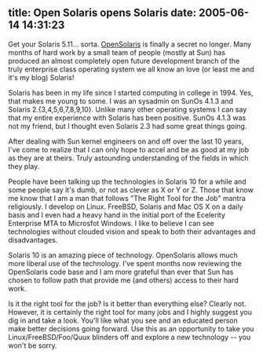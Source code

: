 title: Open Solaris opens Solaris
date: 2005-06-14 14:31:23
---

<p>
Get your Solaris 5.11... sorta.  <a href="http://www.opensolaris.org/">OpenSolaris</a> is finally a secret no longer.  Many months of hard work by a small team of people (mostly at Sun) has produced an almost completely open future development branch of the truly enterprise class operating system we all know an love (or least me and it's my blog) Solaris!
</p>

<p>
Solaris has been in my life since I started computing in college in 1994.  Yes, that makes me young to some.  I was an sysadmin on SunOs 4.1.3 and Solaris 2.{3,4,5,6,7,8,9,10}.  Unlike many other operating systems I can say that my entire experience with Solaris has been positive.  SunOs 4.1.3 was not my friend, but I thought even Solaris 2.3 had some great things going.
</p>

<p>
After dealing with Sun kernel engineers on and off over the last 10 years, I've come to realize that I can only hope to accel and be as good at my job as they are at theirs.  Truly astounding understanding of the fields in which they play.
</p>

<p>
People have been talking up the technologies in Solaris 10 for a while and some people say it's dumb, or not as clever as X or Y or Z.  Those that know me know that I am a man that follows "The Right Tool for the Job" mantra religiously.  I develop on Linux. FreeBSD, Solaris and Mac OS X on a daily basis and I even had a heavy hand in the initial port of the Ecelerity Enterprise MTA to Microsfot Windows.  I like to believe I can see technologies without clouded vision and speak to both their advantages and disadvantages.
</p>

<p>
Solaris 10 is an amazing piece of technology.  OpenSolaris allows much more liberal use of the technology.  I've spent months now reviewing the OpenSolaris code base and I am more grateful than ever that Sun has chosen to follow path that provide me (and others) access to their hard work.
</p>

<p>
Is it the right tool for the job?  Is it better than everything else?  Clearly not.  However, it is certainly the right tool for many jobs and I highly suggest you dig in and take a look.  You'll like what you see and an educated person make better decisions going forward.  Use this as an opportunity to take you Linux/FreeBSD/Foo/Quux blinders off and explore a new technology -- you won't be sorry.
</p>
